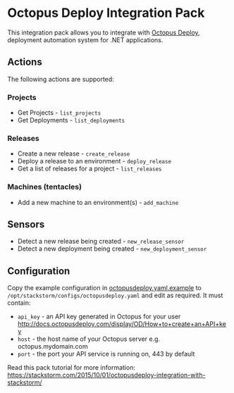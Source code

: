 # Octopus Deploy Integration Pack

This integration pack allows you to integrate with
[Octopus Deploy](http://octopusdeploy.com/),
deployment automation system for .NET applications.

## Actions

The following actions are supported:

### Projects

* Get Projects - `list_projects`
* Get Deployments - `list_deployments`

### Releases

* Create a new release - `create_release`
* Deploy a release to an environment - `deploy_release`
* Get a list of releases for a project - `list_releases`

### Machines (tentacles)

* Add a new machine to an environment(s) - `add_machine`

## Sensors

* Detect a new release being created - `new_release_sensor`
* Detect a new deployment being created - `new_deployment_sensor`

## Configuration

Copy the example configuration in [octopusdeploy.yaml.example](./octopusdeploy.yaml.example)
to `/opt/stackstorm/configs/octopusdeploy.yaml` and edit as required. It must contain:

* `api_key` - an API key generated in Octopus for your user http://docs.octopusdeploy.com/display/OD/How+to+create+an+API+key 
* `host` - the host name of your Octopus server e.g. octopus.mydomain.com
* `port` - the port your API service is running on, 443 by default

Read this pack tutorial for more information: https://stackstorm.com/2015/10/01/octopusdeploy-integration-with-stackstorm/

